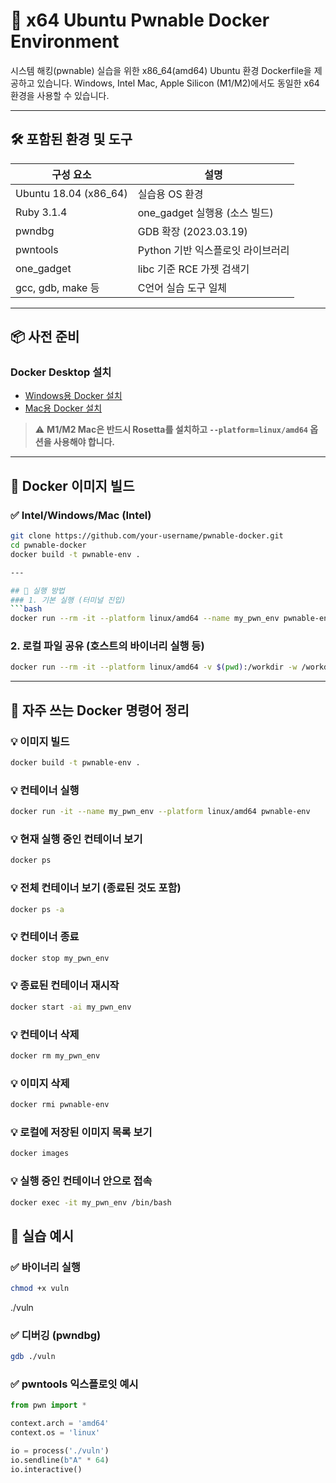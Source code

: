 # 🐧 x64 Ubuntu Pwnable Docker Environment

시스템 해킹(pwnable) 실습을 위한 x86_64(amd64) Ubuntu 환경 Dockerfile을 제공하고 있습니다.
Windows, Intel Mac, Apple Silicon (M1/M2)에서도 동일한 x64 환경을 사용할 수 있습니다.

---

## 🛠️ 포함된 환경 및 도구

| 구성 요소          | 설명 |
|-------------------|------|
| Ubuntu 18.04 (x86_64) | 실습용 OS 환경 |
| Ruby 3.1.4         | one_gadget 실행용 (소스 빌드) |
| pwndbg             | GDB 확장 (2023.03.19) |
| pwntools           | Python 기반 익스플로잇 라이브러리 |
| one_gadget         | libc 기준 RCE 가젯 검색기 |
| gcc, gdb, make 등  | C언어 실습 도구 일체 |

---

## 📦 사전 준비

### Docker Desktop 설치
- [Windows용 Docker 설치](https://docs.docker.com/desktop/install/windows-install/)
- [Mac용 Docker 설치](https://docs.docker.com/desktop/install/mac-install/)

> ⚠️ **M1/M2 Mac은 반드시 Rosetta를 설치하고 `--platform=linux/amd64` 옵션을 사용해야 합니다.**

---

## 🧪 Docker 이미지 빌드

### ✅ Intel/Windows/Mac (Intel)
```bash
git clone https://github.com/your-username/pwnable-docker.git
cd pwnable-docker
docker build -t pwnable-env .

---

## 🧰 실행 방법
### 1. 기본 실행 (터미널 진입)
```bash
docker run --rm -it --platform linux/amd64 --name my_pwn_env pwnable-env
```
### 2. 로컬 파일 공유 (호스트의 바이너리 실행 등)
```bash
docker run --rm -it --platform linux/amd64 -v $(pwd):/workdir -w /workdir pwnable-env
```

---

## 🐚 자주 쓰는 Docker 명령어 정리
### 💡 이미지 빌드
```bash
docker build -t pwnable-env .
```
### 💡 컨테이너 실행
```bash
docker run -it --name my_pwn_env --platform linux/amd64 pwnable-env
```
### 💡 현재 실행 중인 컨테이너 보기
```bash
docker ps
```
### 💡 전체 컨테이너 보기 (종료된 것도 포함)
```bash
docker ps -a
```
### 💡 컨테이너 종료
```bash
docker stop my_pwn_env
```
### 💡 종료된 컨테이너 재시작
```bash
docker start -ai my_pwn_env
```
### 💡 컨테이너 삭제
```bash
docker rm my_pwn_env
```
### 💡 이미지 삭제
```bash
docker rmi pwnable-env
```
### 💡 로컬에 저장된 이미지 목록 보기
```bash
docker images
```
### 💡 실행 중인 컨테이너 안으로 접속
```bash
docker exec -it my_pwn_env /bin/bash
```

## 🧪 실습 예시
### ✅ 바이너리 실행
```bash
chmod +x vuln
```
./vuln
### ✅ 디버깅 (pwndbg)
```bash
gdb ./vuln
```
### ✅ pwntools 익스플로잇 예시
```python
from pwn import *

context.arch = 'amd64'
context.os = 'linux'

io = process('./vuln')
io.sendline(b"A" * 64)
io.interactive()
```

